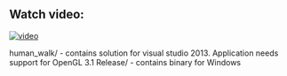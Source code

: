   ## Watch video:
  
[![video](https://img.youtube.com/vi/Z5Qckdr9yDI/0.jpg)](https://youtu.be/Z5Qckdr9yDI)

  human_walk/ - contains solution for visual studio 2013. Application needs support for OpenGL 3.1
  Release/ - contains binary for Windows
